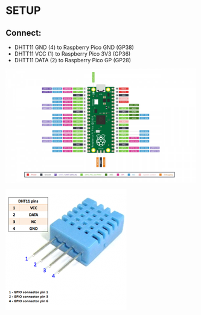 # SETUP

## Connect:

- DHTT11 GND (4) to Raspberry Pico GND (GP38)
- DHTT11 VCC (1) to Raspberry Pico 3V3 (GP36)
- DHTT11 DATA (2) to Raspberry Pico GP (GP28)

![Pico](/Projects/pico.jpeg)

![DHTT11](sensor-dht11.jpeg)
